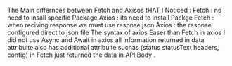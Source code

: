 The Main differnces between Fetch and Axisos tHAT I Noticed : 
Fetch : no need to insall specific Package 
Axios : its need to install Packge 
Fetch : when reciving response we must use respnse.json 
Axios : the respnse configured direct to json file 
The syntax of axios Easer than Fetch 
in axios I did not use Async and Await 
in axios all information returned in data attribuite also has additional attribuite suchas (status statusText headers, config)
in Fetch just returned the data in API Body . 

